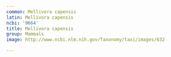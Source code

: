 ```yaml
---
common: Mellivora capensis
latin: Mellivora capensis
ncbi: '9664'
title: Mellivora capensis
group: Mammals
image: http://www.ncbi.nlm.nih.gov/Taxonomy/taxi/images/632

---
```

